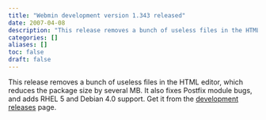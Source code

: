 ```yaml
---
title: "Webmin development version 1.343 released"
date: 2007-04-08
description: "This release removes a bunch of useless files in the HTML editor, which reduces the package size..."
categories: []
aliases: []
toc: false
draft: false
---
```

This release removes a bunch of useless files in the HTML editor, which reduces the package size by several MB. It also fixes Postfix module bugs, and adds RHEL 5 and Debian 4.0 support. Get it from the [development releases][1] page.

  [1]: devel.html
